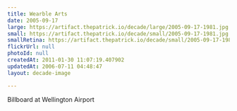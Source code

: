 ```yaml
---
title: Wearble Arts
date: 2005-09-17
large: https://artifact.thepatrick.io/decade/large/2005-09-17-1981.jpg
small: https://artifact.thepatrick.io/decade/small/2005-09-17-1981.jpg
smallRetina: https://artifact.thepatrick.io/decade/small/2005-09-17-1981@2x.jpg
flickrUrl: null
photoId: null
createdAt: 2011-01-30 11:07:19.407902
updatedAt: 2006-07-11 04:48:47
layout: decade-image

---
```

Billboard at Wellington Airport
